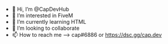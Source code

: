 - 👋 Hi, I’m @CapDevHub
- 👀 I’m interested in FiveM
- 🌱 I’m currently learning HTML
- 💞️ I’m looking to collaborate
- 📫 How to reach me --> cap#6886 or https://dsc.gg/cap.dev
